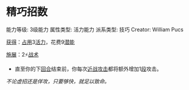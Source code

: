 # 精巧招数

能力等级: 3级能力
属性类型: 活力能力
派系类型: 技巧
Creator: William Pucs

<aside>

[获得](https://www.notion.so/1b3d619a067b8027ba38e2c1caf9d84b?pvs=21)：[占用](https://www.notion.so/1b3d619a067b8028a794de6ceed96ec0?pvs=21)3[活力](https://www.notion.so/1b3d619a067b805391c0d92f6a9c2e06?pvs=21)，花费9[潜能](https://www.notion.so/1b3d619a067b80c2bdb4c721adc30021?pvs=21)

</aside>

<aside>

[施展](https://www.notion.so/1b3d619a067b80f38dccf027f026b32f?pvs=21)：2⚡️[战术](https://www.notion.so/1b3d619a067b8051b6eaffd160aee01c?pvs=21)

- 直至你的下[回合](https://www.notion.so/1b3d619a067b80d5b828fcef065cc971?pvs=21)结束前，你每次[近战攻击](https://www.notion.so/1b4d619a067b80eda8b0facbba0c7b1a?pvs=21)都将额外增加1[段](https://www.notion.so/1b4d619a067b80cfbc86c493fd354304?pvs=21)攻击。
</aside>

*不论虚招还是佯攻，只要够快，就足以致命。*